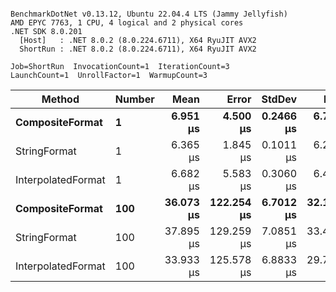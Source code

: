 ```

BenchmarkDotNet v0.13.12, Ubuntu 22.04.4 LTS (Jammy Jellyfish)
AMD EPYC 7763, 1 CPU, 4 logical and 2 physical cores
.NET SDK 8.0.201
  [Host]   : .NET 8.0.2 (8.0.224.6711), X64 RyuJIT AVX2
  ShortRun : .NET 8.0.2 (8.0.224.6711), X64 RyuJIT AVX2

Job=ShortRun  InvocationCount=1  IterationCount=3  
LaunchCount=1  UnrollFactor=1  WarmupCount=3  

```
| Method             | Number | Mean      | Error      | StdDev    | Min       | Max       | Allocated |
|------------------- |------- |----------:|-----------:|----------:|----------:|----------:|----------:|
| **CompositeFormat**    | **1**      |  **6.951 μs** |   **4.500 μs** | **0.2466 μs** |  **6.784 μs** |  **7.234 μs** |     **872 B** |
| StringFormat       | 1      |  6.365 μs |   1.845 μs | 0.1011 μs |  6.271 μs |  6.472 μs |     896 B |
| InterpolatedFormat | 1      |  6.682 μs |   5.583 μs | 0.3060 μs |  6.471 μs |  7.033 μs |     872 B |
| **CompositeFormat**    | **100**    | **36.073 μs** | **122.254 μs** | **6.7012 μs** | **32.159 μs** | **43.811 μs** |   **14336 B** |
| StringFormat       | 100    | 37.895 μs | 129.259 μs | 7.0851 μs | 33.473 μs | 46.067 μs |   16736 B |
| InterpolatedFormat | 100    | 33.933 μs | 125.578 μs | 6.8833 μs | 29.775 μs | 41.878 μs |   14336 B |
